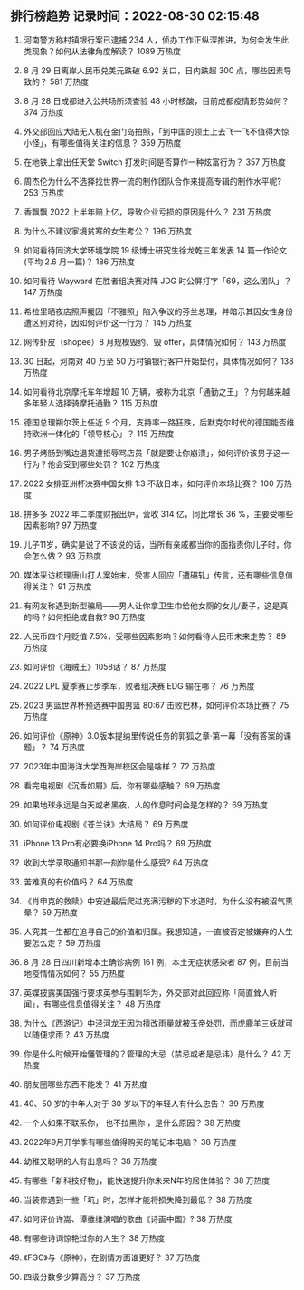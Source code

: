 
## 排行榜趋势 记录时间：2022-08-30 02:15:48
  
  1. 河南警方称村镇银行案已逮捕 234 人，侦办工作正纵深推进，为何会发生此类现象？如何从法律角度解读？ 1089 万热度
    
  2. 8 月 29 日离岸人民币兑美元跌破 6.92 关口，日内跌超 300 点，哪些因素导致的？ 581 万热度
    
  3. 8 月 28 日成都进入公共场所须查验 48 小时核酸，目前成都疫情形势如何？ 374 万热度
    
  4. 外交部回应大陆无人机在金门岛拍照，「到中国的领土上去飞一飞不值得大惊小怪」，有哪些值得关注的信息？ 359 万热度
    
  5. 在地铁上拿出任天堂 Switch 打发时间是否算作一种炫富行为？ 357 万热度
    
  6. 周杰伦为什么不选择找世界一流的制作团队合作来提高专辑的制作水平呢? 253 万热度
    
  7. 香飘飘 2022 上半年赔上亿，导致企业亏损的原因是什么？ 231 万热度
    
  8. 为什么不建议家境贫寒的女生考公？ 196 万热度
    
  9. 如何看待同济大学环境学院 19 级博士研究生徐龙乾三年发表 14 篇一作论文(平均 2.6 月一篇)？ 186 万热度
    
  10. 如何看待 Wayward 在胜者组决赛对阵 JDG 时公屏打字「69，这么团队」？ 147 万热度
    
  11. 希拉里晒夜店照声援因「不雅照」陷入争议的芬兰总理，并暗示其因女性身份遭区别对待，因如何评价这一行为？ 145 万热度
    
  12. 网传虾皮（shopee）8 月规模毁约、毁 offer，具体情况如何？ 143 万热度
    
  13. 30 日起，河南对 40 万至 50 万村镇银行客户开始垫付，具体情况如何？ 138 万热度
    
  14. 如何看待北京摩托车年增超 10 万辆，被称为北京「通勤之王」？为何越来越多年轻人选择骑摩托通勤？ 115 万热度
    
  15. 德国总理朔尔茨上任近 9 个月，支持率一路狂跌，后默克尔时代的德国能否维持欧洲一体化的「领导核心」？ 115 万热度
    
  16. 男子烤肠到嘴边退货遭拒辱骂店员「就是要让你崩溃」，如何评价该男子这一行为？他会受到哪些处罚？ 102 万热度
    
  17. 2022 女排亚洲杯决赛中国女排 1:3 不敌日本，如何评价本场比赛？ 100 万热度
    
  18. 拼多多 2022 年二季度财报出炉，营收 314 亿，同比增长 36 %，主要受哪些因素影响? 97 万热度
    
  19. 儿子11岁，确实是说了不该说的话，当所有亲戚都当你的面指责你儿子时，你会怎么做？ 93 万热度
    
  20. 媒体采访梳理唐山打人案始末，受害人回应「遭碾轧」传言，还有哪些信息值得关注？ 91 万热度
    
  21. 有网友称遇到新型骗局——男人让你拿卫生巾给他女厕的女儿/妻子，这是真的吗？如何拒绝或自救? 90 万热度
    
  22. 人民币四个月贬值 7.5%，受哪些因素影响？如何看待人民币未来走势？ 89 万热度
    
  23. 如何评价《海贼王》1058话？ 87 万热度
    
  24. 2022 LPL 夏季赛止步季军，败者组决赛 EDG 输在哪？ 76 万热度
    
  25. 2023 男篮世界杯预选赛中国男篮 80:67 击败巴林，如何评价本场比赛？ 75 万热度
    
  26. 如何评价《原神》3.0版本提纳里传说任务的郭狐之章·第一幕「没有答案的课题」？ 74 万热度
    
  27. 2023年中国海洋大学西海岸校区会是啥样？ 72 万热度
    
  28. 看完电视剧《沉香如屑》后，你有哪些感触？ 69 万热度
    
  29. 如果地球永远是白天或者黑夜，人的作息时间会是怎样的？ 69 万热度
    
  30. 如何评价电视剧《苍兰诀》大结局？ 69 万热度
    
  31. iPhone 13 Pro有必要换iPhone 14 Pro吗？ 69 万热度
    
  32. 收到大学录取通知书那一刻你是什么感受? 64 万热度
    
  33. 苦难真的有价值吗？ 64 万热度
    
  34. 《肖申克的救赎》中安迪最后爬过充满污秽的下水道时，为什么没有被沼气熏晕？ 59 万热度
    
  35. 人究其一生都在追寻自己的价值和归属。我想知道，一直被否定被嫌弃的人生要怎么走？ 59 万热度
    
  36. 8 月 28 日四川新增本土确诊病例 161 例，本土无症状感染者 87 例，目前当地疫情情况如何？ 55 万热度
    
  37. 英媒披露美国强行要求英参与围剿华为，外交部对此回应称「简直耸人听闻」，有哪些信息值得关注？ 48 万热度
    
  38. 为什么《西游记》中泾河龙王因为擅改雨量就被玉帝处罚，而虎鹿羊三妖就可以随便求雨？ 43 万热度
    
  39. 你是什么时候开始懂管理的？管理的大忌（禁忌或者是忌讳）是什么？ 42 万热度
    
  40. 朋友圈哪些东西不能发？ 41 万热度
    
  41. 40、50 岁的中年人对于 30 岁以下的年轻人有什么忠告？ 39 万热度
    
  42. 一个人如果不联系你， 也不拉黑你 ，是什么原因？ 38 万热度
    
  43. 2022年9月开学季有哪些值得购买的笔记本电脑？ 38 万热度
    
  44. 幼稚又聪明的人有出息吗？ 38 万热度
    
  45. 有哪些「新科技好物」，能快速提升你未来N年的居住体验？ 38 万热度
    
  46. 当装修遇到一些「坑」时，怎样才能将损失降到最低？ 38 万热度
    
  47. 如何评价许嵩、谭维维演唱的歌曲《诗画中国》? 38 万热度
    
  48. 有哪些诗词惊艳过你的人生？ 38 万热度
    
  49. 《FGO》与《原神》，在剧情方面谁更好？ 37 万热度
    
  50. 四级分数多少算高分？ 37 万热度
    